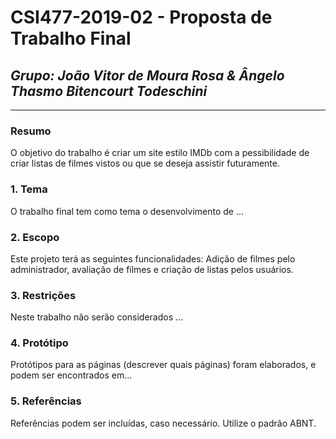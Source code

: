 # **CSI477-2019-02 - Proposta de Trabalho Final**
## *Grupo: João Vitor de Moura Rosa & Ângelo Thasmo Bitencourt Todeschini*

--------------

<!-- Descrever um resumo sobre o trabalho. -->

### Resumo

  O objetivo do trabalho é criar um site estilo IMDb com a pessibilidade de criar listas de filmes vistos ou que se deseja assistir futuramente.

<!-- Apresentar o tema. -->
### 1. Tema

  O trabalho final tem como tema o desenvolvimento de ...

<!-- Descrever e limitar o escopo da aplicação. -->
### 2. Escopo

  Este projeto terá as seguintes funcionalidades: Adição de filmes pelo administrador, avaliação de filmes e criação de listas pelos usuários.

<!-- Apresentar restrições de funcionalidades e de escopo. -->
### 3. Restrições

  Neste trabalho não serão considerados ...

<!-- Construir alguns protótipos para a aplicação, disponibilizá-los no Github e descrever o que foi considerado. //-->
### 4. Protótipo

  Protótipos para as páginas (descrever quais páginas) foram elaborados, e podem ser encontrados em...

### 5. Referências

  Referências podem ser incluídas, caso necessário. Utilize o padrão ABNT.
